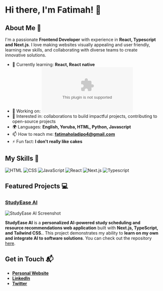 # Hi there, I'm Fatimah! 👋


## About Me 🚀

I'm a passionate **Frontend Developer** with experience in **React, Typescript and Next.js**. I love making websites visually appealing and user friendly, learning new skills, and collaborating with diverse teams to create innovative solutions.

- 🌱 Currently learning: **React, React native**
- 🔭 Working on: **![StudyEase AI](www.studyeaseai.com)**
- 🤗 Interested in: collaborations to build impactful projects, contributing to open-source projects
- 🌍 Languages: **English, Yoruba, HTML, Python, Javascript**
- 📫 How to reach me: **fatimaholadipo4@gmail.com**
- ⚡ Fun fact: **I don't really like cakes**

## My Skills 🧠

![HTML]({https://img.shields.io/badge/-HTML-E34F26?style=flat-square&logo=html5&logoColor=white})
![CSS]({https://img.shields.io/badge/-CSS-1572B6?style=flat-square&logo=css3&logoColor=white})
![JavaScript]({https://img.shields.io/badge/-JavaScript-F7DF1E?style=flat-square&logo=javascript&logoColor=black})
![React]({https://img.shields.io/badge/-React-61DAFB?style=flat-square&logo=react&logoColor=black})
![Next.js]({https://img.shields.io/badge/-Next.js-339933?style=flat-square&logo=node.js&logoColor=white})
![Typescript]({https://img.shields.io/badge/-Typescript-339933?style=flat-square&logo=node.js&logoColor=white})


## Featured Projects 💻

### [StudyEase AI](wwww.studyeaseai.com)

![StudyEase AI Screenshot](https://fatimaholadipo-website.vercel.app/assets/StudyEase.png)

**StudyEase AI** is a **personalized AI-powered study scheduling and resource recommendations web application** built with **Next.js, TypeScript, and Tailwind CSS.**. This project demonstrates my ability to **learn on my own and integrate AI to software solutions**. You can check out the repository [here](https://github.com/teemah2006/student_planner_app).


## Get in Touch 📬

- **[Personal Website](fatimaholadipo-website.vercel.app)**
- **[LinkedIn](www.linkedin.com/in/fatimah-oladipo-36954a309)**
- **[Twitter](https://x.com/fatimaholadipo4?t=GLW5acoJP9sFPYbuFZwkgA&s=08)**





<!---
teemah2006/teemah2006 is a ✨ special ✨ repository because its `README.md` (this file) appears on your GitHub profile.
You can click the Preview link to take a look at your changes.
--->
